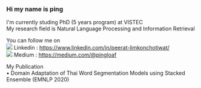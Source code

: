 ### Hi my name is ping 
I'm currently studing PhD (5 years program) at VISTEC <br>
My research field is Natural Language Processing and Information Retrieval <br>

You can follow me on<br>
<img src="https://img.icons8.com/fluent/16/000000/linkedin.png"/> Linkedin : https://www.linkedin.com/in/peerat-limkonchotiwat/ <br>
<img src="https://img.icons8.com/ios-filled/16/000000/medium-new.png"/> Medium : https://medium.com/@pingloaf <br>

My Publication <br>
• Domain Adaptation of Thai Word Segmentation Models using Stacked Ensemble (EMNLP 2020) <br>

<br>

<!--
**mrpeerat/mrpeerat** is a ✨ _special_ ✨ repository because its `README.md` (this file) appears on your GitHub profile.

Here are some ideas to get you started:

- 🔭 I’m currently working on ...
- 🌱 I’m currently learning ...
- 👯 I’m looking to collaborate on ...
- 🤔 I’m looking for help with ...
- 💬 Ask me about ...
- 📫 How to reach me: ...
- 😄 Pronouns: ...
- ⚡ Fun fact: ...
-->
